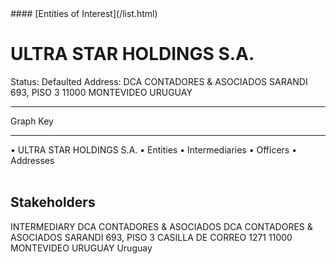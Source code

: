 <link rel="stylesheet" type="text/css" href="../../assets/style.css">
#### [Entities of Interest](/list.html)

<style>
body{background-image:url("http://eoi-graphs.s3-website-eu-west-1.amazonaws.com/ULTRA_STAR_HOLDINGS_S.A..png");background-repeat: no-repeat;background-size: contain;}
.markdown>p>span{background-color: white;}
</style>

# ULTRA STAR HOLDINGS S.A.
<span>Status: Defaulted
Address: DCA CONTADORES & ASOCIADOS SARANDI 693, PISO 3 11000 MONTEVIDEO URUGUAY
</span>

---



<div class="legend">
Graph Key
<hr>
<span class="focus">• ULTRA STAR HOLDINGS S.A.</span>
<span class="entity">• Entities</span>
<span class="intermediary">• Intermediaries</span>
<span class="officer">• Officers</span>
<span class="address">• Addresses</span>
</div><br>


## Stakeholders
<span>INTERMEDIARY
DCA CONTADORES & ASOCIADOS
DCA CONTADORES & ASOCIADOS SARANDI 693, PISO 3 CASILLA DE CORREO 1271 11000 MONTEVIDEO URUGUAY
Uruguay
</span>


